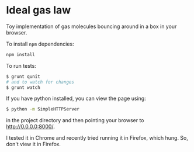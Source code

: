 Ideal gas law
=============

Toy implementation of gas molecules bouncing around in a box in your browser.

To install `npm` dependencies:
```bash
npm install
```

To run tests:
```bash
$ grunt qunit
# and to watch for changes
$ grunt watch
```

If you have python installed, you can view the page using:
```bash
$ python -m SimpleHTTPServer
```
in the project directory and then pointing your browser to http://0.0.0.0:8000/.

I tested it in Chrome and recently tried running it in Firefox, which hung. So, don't view it in Firefox.
